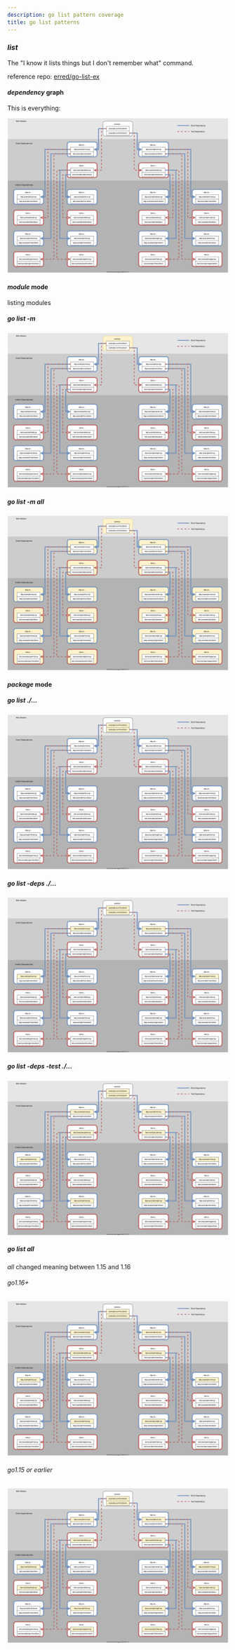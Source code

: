 ```yaml
---
description: go list pattern coverage
title: go list patterns
---
```


### _list_

The "I know it lists things but I don't remember what" command.

reference repo: [erred/go-list-ex](https://github.com/erred/go-list-ex)

#### _dependency_ graph

This is everything:

![graph of everything](https://raw.githubusercontent.com/erred/go-list-ex/main/base.svg)

#### _module_ mode

listing modules

##### go list -m

![go list -m](https://raw.githubusercontent.com/erred/go-list-ex/main/m.svg)

##### go list -m all

![go list -m all](https://raw.githubusercontent.com/erred/go-list-ex/main/mall.svg)

#### _package_ mode

##### go list ./...

![go list ./...](https://raw.githubusercontent.com/erred/go-list-ex/main/dotdotdot.svg)

##### go list -deps ./...

![go list -deps ./...](https://raw.githubusercontent.com/erred/go-list-ex/main/dotdotdotdeps.svg)

##### go list -deps -test ./...

![go list -deps -test ./...](https://raw.githubusercontent.com/erred/go-list-ex/main/dotdotdotdepstest.svg)

##### go list all

_all_ changed meaning between 1.15 and 1.16

###### go1.16+

![1.16 go list all](https://raw.githubusercontent.com/erred/go-list-ex/main/all.svg)

###### go1.15 or earlier

![1.15 go list all](https://raw.githubusercontent.com/erred/go-list-ex/main/all115.svg)
